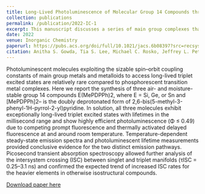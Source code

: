```yaml
---
title: Long-Lived Photoluminescence of Molecular Group 14 Compounds through Thermally Activated Delayed Fluorescence
collection: publications
permalink: /publication/2022-IC-1
excerpt: This manuscript discusses a series of main group complexes that show thermally activated delayed fluorescence featuring two distinct emission pathways that is modulated by the spin-orbit coupling of the central, group 14 atom.
date: 2022
venue: Inorganic Chemistry
paperurl: https://pubs.acs.org/doi/full/10.1021/jacs.6b08397?src=recsys
citation: Anitha S. Gowda, Tia S. Lee, Michael C. Rosko, Jeffrey L. Petersen, Felix N. Castellano, Carsten Milsmann. Long-Lived Photoluminescence of Molecular Group 14 Compounds through Thermally Activated Delayed Fluorescence. Inorg. Chem. 2022, 61(19) 7338–7348. 
---
```

Photoluminescent molecules exploiting the sizable spin–orbit coupling constants of main group metals and metalloids to access long-lived triplet excited states are relatively rare compared to phosphorescent transition metal complexes. Here we report the synthesis of three air- and moisture-stable group 14 compounds E(MePDPPh)2, where E = Si, Ge, or Sn and [MePDPPh]2– is the doubly deprotonated form of 2,6-bis(5-methyl-3-phenyl-1H-pyrrol-2-yl)pyridine. In solution, all three molecules exhibit exceptionally long-lived triplet excited states with lifetimes in the millisecond range and show highly efficient photoluminescence (Φ ≤ 0.49) due to competing prompt fluorescence and thermally activated delayed fluorescence at and around room temperature. Temperature-dependent steady-state emission spectra and photoluminescent lifetime measurements provided conclusive evidence for the two distinct emission pathways. Picosecond transient absorption spectroscopy allowed further analysis of the intersystem crossing (ISC) between singlet and triplet manifolds (τISC = 0.25–3.1 ns) and confirmed the expected trend of increased ISC rates for the heavier elements in otherwise isostructural compounds.

[Download paper here](http://t-s-lee.github.io/files/2022-IC-1.pdf)
